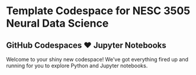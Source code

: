 # Template Codespace for NESC 3505 Neural Data Science
## GitHub Codespaces ♥️ Jupyter Notebooks

Welcome to your shiny new codespace! We've got everything fired up and running for you to explore Python and Jupyter notebooks.

